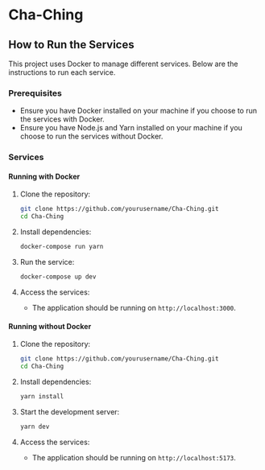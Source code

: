 # Cha-Ching

## How to Run the Services

This project uses Docker to manage different services. Below are the instructions to run each service.

### Prerequisites

- Ensure you have Docker installed on your machine if you choose to run the services with Docker.
- Ensure you have Node.js and Yarn installed on your machine if you choose to run the services without Docker.

### Services

#### Running with Docker

1. Clone the repository:
    ```sh
    git clone https://github.com/yourusername/Cha-Ching.git
    cd Cha-Ching
    ```

2. Install dependencies:
    ```sh
    docker-compose run yarn
    ```

3. Run the service:
    ```sh
    docker-compose up dev
    ```

4. Access the services:
    - The application should be running on `http://localhost:3000`.

#### Running without Docker

1. Clone the repository:
    ```sh
    git clone https://github.com/yourusername/Cha-Ching.git
    cd Cha-Ching
    ```

2. Install dependencies:
    ```sh
    yarn install
    ```

3. Start the development server:
    ```sh
    yarn dev
    ```

4. Access the services:
    - The application should be running on `http://localhost:5173`.
